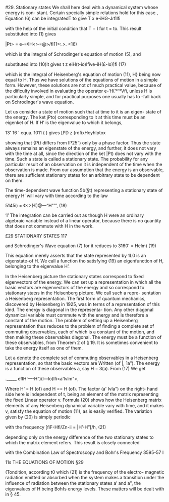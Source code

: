 #29. Stationary states
We shall here deal with a dynamical system whose energy is con-
stant. Certain specially simple relations hold for this case., Equation
(6) can be integratedT to give
T x e-iHG-Jrﬂlﬁ

with the help of the initial condition that T = I for t = to. This
result substituted into (1) gives

|Pt> = e-=¢H<r-=@>/ﬁ11>:.>. <16)

which is the integral of Schrodinger's equation of motion (5), and

substituted into (10)it gives
t z eiH(t-io)Iﬁve-iH(£-lo)]ﬁ (17)

which is the integral of Heisenberg's equation of motion (11), H} being
now equal to H. Thus we have solutions of the equations of motion
in a simple form. However, these solutions are not of much practical
value, because of the diﬁculty involved in evaluating the operator
e-‘H(‘*‘°Vﬁ, unless H is particularly simple, and for practical purposes
one usually has to -fall back on Schrodinger's wave equation.

Let us consider a state of motion such that at time to it is an eigen-
state of the energy. The ket jPto) corresponding to it at this time
must be an eigenket of H. If H’ is the eigenvalue to which it belongs,

13' 16 '
equa. 1011 ( ) gives [PD z (rdﬁxHoyhlptox

showing that {Pt} differs from IP25“) only by a phase factor. Thus
the state always remains an eigenstate of the energy, and further, it
does not vary with the time at all, since the direction of the ket |Pt)
does not vary with the time. Such a state is called a stationary state.
The probability for any particular result of an observation on it is
independent of the time when the observation is made. From our
assumption that the energy is an observable, there are sufficient
stationary states for an arbitrary state to be dependent on them.

The time-dependent wave function 5b(§t) representing a stationary
state of energy H’ will vary with time according to the law

5145i) = ¢<>(€)@—“H"'”, (18)

‘I’ The integration can be carried out as though H were an ordinary algebraic
variable instead of a linear operator, because there is no quantity that does not
commute with H in the work.

£29 STATIONARY STATES 117

and Schrodinger's Wave equation (7) for it reduces to
3160' = Helm) (19)

This equation merely asserts that the state represented by 1L0 is an
eigenstate-of H. We call a function tho satisfying (19) an eigenfunction
of H, belonging to the eigenvalue H’.

In the Heisenberg picture the stationary states correspond to ﬁxed
eigenvectors of the energy. We can set up a representation in which
all the basic vectors are eigenvectors of the energy and so correspond
to stationary statss in the Heisenberg picture. We call such a repre-
sentation a Heisenberg representation. The ﬁrst form of quantum
mechanics, discovered by Heisenberg in 1925, was in terms of a
representation of this kind. The energy is diagonal in the representa-
tion. Any other diagonal dynamical variable must commute with the
energy and is therefore a constant of the motion. The problem of
setting up a Heisenberg representation thus reduces to the problem
of ﬁnding a complete set of commuting observables, each of which
is a constant of the motion, and then making these observables
diagonal. The energy must be a function of these observables, from
Theorem 2 of § 19. It is sometimes convenient to take the energy
itself as one of them.

Let a denote the complete set of commuting observables in a
Heisenberg representation, so that the basic vectors are Written (of |,
1a”). The energy is a function of these observables a, say H = 3(a).
From (17) We get

._____ eﬂH'—-H”)(l—lo)lﬁ<a'lvlm">, 

Where H‘ = H (of) and H == H (of). The factor (a' Ivla") on the right-
hand side here is independent of t, being an element of the matrix
representing the ﬁxed Linear operator v. Formula (20) shows how the
Heisenberg matrix elements of any Heisenberg dynamical variable
vary with time, and it makes v, satisfy the equation of motion (11),
as is easily veriﬁed. The variation given by (20) is simply periodic

with the frequency
[ﬁF-Hﬂ/Zn-ii = |H’-H”[/h, (21)

depending only on the energy difference of the two stationary states
to which the matrix element refers. This result is closely connected

with the Combination Law of Spectroscopy and Bohr's Frequency
3595-57 I

11s THE EQUATIONS OF MOTION §29

(Tondition, according t0 which (21) is the frequency of the electro-
magnetic radiation emitted or absorbed when the system makes a
transition under the inﬂuence of radiation between the stationary
states a’ and a", the eigenvalues of H being Bohfs energy levels.
These matters will be dealt with in § 45.
